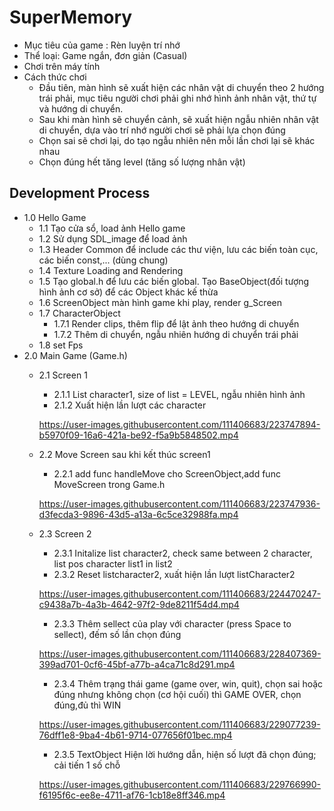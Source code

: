 # SuperMemory

* Mục tiêu của game : Rèn luyện trí nhớ 
* Thể loại: Game ngắn, đơn giản (Casual)
* Chơi trên máy tính
* Cách thức chơi
  - Đầu tiên, màn hình sẽ xuất hiện các nhân vật di chuyển theo 2 hướng trái phải, mục tiêu người chơi phải ghi nhớ hình ảnh nhân vật, thứ tự và hướng di chuyển.
  - Sau khi màn hình sẽ chuyển cảnh, sẽ xuất hiện ngẫu nhiên nhân vật di chuyển, dựa vào trí nhớ người chơi sẽ phải lựa chọn đúng  
  - Chọn sai sẽ chơi lại, do tạo ngẫu nhiên nên mỗi lần chơi lại sẽ khác nhau
  - Chọn đúng hết tăng level (tăng số lượng nhân vật)


## Development Process

* 1.0 Hello Game  
	- 1.1 Tạo cửa sổ, load ảnh Hello game 
	- 1.2 Sử dụng SDL_image để load ảnh
	- 1.3 Header Common để include các thư viện, lưu các biến toàn cục, các biến const,... (dùng chung)
	- 1.4 Texture Loading and Rendering
	- 1.5 Tạo global.h để lưu các biến global. Tạo BaseObject(đối tượng hình ảnh cơ sở) để các Object khác kế thừa
	- 1.6 ScreenObject màn hình game khi play, render g_Screen
	- 1.7 CharacterObject
		- 1.7.1 Render clips, thêm flip để lật ảnh theo hướng di chuyển
		- 1.7.2 Thêm di chuyển, ngẫu nhiên hướng di chuyển trái phải
	- 1.8 set Fps
* 2.0 Main Game (Game.h)
	- 2.1 Screen 1
		- 2.1.1 List character1, size of list = LEVEL, ngẫu nhiên hình ảnh
		- 2.1.2 Xuất hiện lần lượt các character 
		
		https://user-images.githubusercontent.com/111406683/223747894-b5970f09-16a6-421a-be92-f5a9b5848502.mp4
		
	- 2.2 Move Screen sau khi kết thúc screen1
		- 2.2.1 add func handleMove cho ScreenObject,add func MoveScreen trong Game.h
		
		https://user-images.githubusercontent.com/111406683/223747936-d3fecda3-9896-43d5-a13a-6c5ce32988fa.mp4
	
	- 2.3 Screen 2
		- 2.3.1 Initalize list character2, check same between 2 character, list pos character list1 in list2
		- 2.3.2 Reset listcharacter2, xuất hiện lần lượt listCharacter2
		
		https://user-images.githubusercontent.com/111406683/224470247-c9438a7b-4a3b-4642-97f2-9de8211f54d4.mp4

		- 2.3.3 Thêm sellect của play với character (press Space to sellect), đếm số lần chọn đúng

		https://user-images.githubusercontent.com/111406683/228407369-399ad701-0cf6-45bf-a77b-a4ca71c8d291.mp4

		- 2.3.4 Thêm trạng thái game (game over, win, quit), chọn sai hoặc đúng nhưng không chọn (cơ hội cuối) thì GAME OVER, chọn đúng,đủ thì WIN

		https://user-images.githubusercontent.com/111406683/229077239-76dff1e8-9ba4-4b61-9714-077656f01bec.mp4

		- 2.3.5 TextObject Hiện lời hướng dẫn, hiện số lượt đã chọn đúng; cải tiến 1 số chỗ

		https://user-images.githubusercontent.com/111406683/229766990-f6195f6c-ee8e-4711-af76-1cb18e8ff346.mp4

